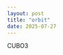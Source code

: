 ```yaml
---
layout: post
title: "orbit"
date: 2025-07-27
---
```

CUBO3

<script>
      var mathbox = MathBox.mathBox({
        plugins: ["core", "controls", "cursor", "mathbox"],
        controls: {
          // Orbit controls, i.e. Euler angles, with gimbal lock
          klass: THREE.OrbitControls,

          // Trackball controls, i.e. Free quaternion rotation
          //klass: THREE.TrackballControls,
        },
      });
      if (mathbox.fallback) throw "WebGL not supported";

      var three = mathbox.three;
      three.renderer.setClearColor(new THREE.Color(0xffffff), 1.0);
  
      var camera =
      mathbox
      .camera({
        proxy: true,
        position: [0, 0, 3],
      });

          // 2D cartesian
    var view =
      mathbox
      .cartesian({
        range: [[-15, 15], [-15, 15], [-15, 15]],
        scale: [1, 1, 1],
      });

    // Axes + grid
    view
      .axis({
        axis: 1,
        width: 3,
      })
      .axis({
        axis: 2,
        width: 3,
      })
      .grid({
        width: 2,
        divideX: 20,
        divideY: 10,
      });

      // Make axes black
    mathbox.select('axis').set('color', 'black');

      // Calibrate focus distance for units
    mathbox.set('focus', 3);

let L_value = 15;
// factor: how many points per 1 unit distance
let factor = 4;
let n_value = 4;
let l_value = 2;
let m_value = 0;
      
let minimum_percent = 0.00001;
// you'll need to change the L_value accordingly when changing the value below
let bohr_radius_value = 0.529177;

// the (assodiated) Laguerre polynomial
const laguerrePolynomial = (n, k, x) => {
  const equation = (m) => {
    return (
      (factorialize(n + k) /
        (factorialize(n - m) * factorialize(k + m) * factorialize(m))) *
      x ** m *
      (-1) ** m
    );
  };
  return sigma(equation, 0, n);
};

// sigma
const sigma = (equation, i, n) => {
  let sum = 0;
  while (i <= n) {
    sum += equation(i);
    i++;
  }
  return sum;
};

// factorialize input
const factorialize = (x) => {
  if (x < 0) {
    return -1;
  } else if (x === 0) {
    return 1;
  } else {
    return x * factorialize(x - 1);
  }
};

// the spherical harmonics
const sphericalHarmonics = (l, m, theta, phi) => {
  if (m > 0) {
    return (
      Math.sqrt(
        ((2 * l + 1) * factorialize(l - m)) /
          (4 * Math.PI * factorialize(l + m))
      ) *
      legendrePolynomial(l, m, Math.cos(theta)) *
      Math.sin(m * phi)
    );
  } else {
    return (
      Math.sqrt(
        ((2 * l + 1) * factorialize(l - m)) /
          (4 * Math.PI * factorialize(l + m))
      ) *
      legendrePolynomial(l, m, Math.cos(theta)) *
      Math.cos(m * phi)
    );
  }
};

//the Legendre polynomials
const legendrePolynomial = (l, m, x) => {
  const equation = (x) => {
    return (x ** 2 - 1) ** l;
  };
  return (
    ((-1) ** m / (2 ** l * factorialize(l))) *
    (1 - x ** 2) ** (m / 2) *
    highOrderDerivative(equation, l + m, x)
  );
};
// nth deriviation
const highOrderDerivative = (equation, order, x) => {
  let i = 1;
  let deriviation = equation;
  while (i < order) {
    deriviation = derivative(deriviation);
    i++;
  }
  if (order === 0) {
    return 1;
  } else {
    return derivative(deriviation)(x);
  }
};

// deriviation
const derivative = (f) => {
  var h = 0.001;
  return function (x) {
    return (f(x + h) - f(x - h)) / (2 * h);
  };
};

//3. finally, a function that gives us the wave function
const waveFunction = (n, l, m, r, theta, phi) => {
  const rho = (2 * r) / (n * bohrRadius());
  return (
    Math.sqrt(
      ((2 / (n * bohrRadius())) ** 3 * factorialize(n - l - 1)) /
        (r * 2 * n * factorialize(n + l))
    ) *
    Math.E ** (rho / -2) *
    rho ** l *
    laguerrePolynomial(n - l - 1, 2 * l + 1, rho) *
    sphericalHarmonics(l, m, theta, phi)
  );
};

// the bohr radius, represented by a0
const bohrRadius = () => {
  //return 1;
  return bohr_radius_value;
};

const radius = (x, y, z) => {
  return Math.sqrt(x ** 2 + y ** 2 + z ** 2);
};

const theta = (x, y, z) => {
  return Math.acos(z / radius(x, y, z));
};

const phi = (y, x) => {
  return Math.atan(y / x);
};

// creates points from [-L,-L,-L] to [L,L,L]
const getTrace = () => {
  let data = {
    x: [],
    y: [],
    z: []
  };
  let maximum = 0;
  let minimum = 1;
  let i = -1 * L_value * factor;
  while (i < L_value * factor) {
    let t = -1 * L_value * factor;
    while (t < L_value * factor) {
      let s = -1 * L_value * factor;
      while (s < L_value * factor) {
        let percent =
          waveFunction(
            n_value,
            l_value,
            m_value,
            radius(i / factor, t / factor, s / factor),
            theta(i / factor, t / factor, s / factor),
            phi(t / factor, i / factor)
          ) ** 2;
        if (percent > minimum_percent) {
          data.x.push(i / factor);
          data.y.push(t / factor);
          data.z.push(s / factor);
        }
        if (percent > maximum) {
          maximum = percent;
        }
        if (percent < minimum && percent !== 0) {
          minimum = percent;
        }
        s += 1;
      }
      t += 1;
    }
    i += 1;
  }

  return data;
};

const newTrace = () => {
  let object_data = getTrace();
  let x_data = object_data.x;
  let y_data = object_data.y;
  let z_data = object_data.z;
  return {
    x: x_data,
    y: y_data,
    z: z_data,
    mode: "markers",
    marker: {
      color: "rgb(66, 135, 245)",
      size: 1,
      symbol: "circle",
      opacity: 0.6
    },
    type: "scatter3d"
  };
};

let graphDiv = document.getElementById("graph");

function loadGraph() {
var layout = {
  margin: {
    l: 0,
    r: 0,
    b: 0,
    t: 0
  }
};
Plotly.newPlot(graphDiv, [newTrace()], layout);
}

var data =
      view
      .volume({
        expr: function (emit, x,y,z) {
            let maximum = 0;
  let minimum = 1;
        let percent =
          waveFunction(
            n_value,
            l_value,
            m_value,
            radius(x, y, z),
            theta(x, y, z),
            phi(y, x)
          ) ** 2;
        if (percent > minimum_percent) {
          emit(x, y, z);
        }
        if (percent > maximum) {
          maximum = percent;
        }
        if (percent < minimum && percent !== 0) {
          minimum = percent;
        }
        },
        width: 64,
        height: 64,
        depth: 64,
        channels: 3,
      });

      var points =
  view.point({
    size: 8,
    color: '#3090FF',
  });
  /*
      // Add some data
    var data =
      view
      .interval({
        expr: function (emit, x, i, t) {
          emit(x, Math.sin(x + t));
        },
        width: 64,
        channels: 2,
      });

    // Draw a curve
    var curve =
      view
      .line({
        width: 5,
        color: '#3090FF',
      });

      var points =
  view.point({
    size: 8,
    color: '#3090FF',
  });
*/

    var data1 =
      view
      .interval({
        expr: function (emit, x, i, t) {
              if (x > 0) {
          emit(x, Math.sin(x + t));
        }
          //emit(x, Math.sin(x + t));
        },
        width: 2,
        channels: 2,
      });

      var points1 =
  view.point({
    size: 8,
    color: '#50A000',
  });

      /*
      var data2 =
      view
      .interval({
        expr: function (emit, x, i, t) {
         const phi = x * 2 * Math.PI;
          emit(Math.cos(t+phi), Math.sin(t+phi), 0);
        },
        width: 64,
        channels: 3,
      });

      var points2 =
  view.point({
    size: 8,
    color: '#50A000',
  });

        var data4 =
      view
      .interval({
        expr: function (emit, x, i, t) {
         const phi = x * 2 * Math.PI;
         const theta = Math.PI/4;
          emit(Math.sin(theta)*Math.cos(t+phi), Math.sin(theta)*Math.sin(t+phi), Math.cos(theta));
        },
        width: 64,
        channels: 3,
      });

      var points4 =
  view.point({
    size: 8,
    color: '#50A000',
  });

          var data5 =
      view
      .area({
        expr: function (emit, u, v, i, j, t) {
          const theta = u * Math.PI;       // [0, π]
          const phi = v * 2 * Math.PI;     // [0, 2π]
          const r = 1;

          const x = r * Math.sin(theta) * Math.cos(phi+t);
          const y = r * Math.sin(theta) * Math.sin(phi+t);
          const z = r * Math.cos(theta);
          emit(x, y, z);
        },
        width: 32,
        height: 16,
        channels: 3,
      });

      var points5 =
  view.point({
    size: 8,
    color: '#50A000',
  });

        var data3 =
      view
      .interval({
        expr: function (emit, x, i, t) {
          emit(0, 0, Math.sin(t));
        },
        width: 1,
        channels: 3,
      });

      var points3 =
  view.point({
    size: 8,
    color: '#50A000',
  });
*/
  
  /*
      var vector =
  view.interval({
    expr: function (emit, x, i, t) {
      emit(x, 0);
      emit(x, -Math.sin(x + t));
    },
    width: 64,
    channels: 2,
    items: 2,
  })
  .vector({
    end: true,
    width: 5,
    color: '#50A000',
  });
*/

       var scale =
  view.scale({
    divide: 10,
  });

      var ticks =
  view.ticks({
    width: 5,
    size: 15,
    color: 'black',
  });

      var format =
  view.format({
    digits: 2,
    weight: 'bold',
  });

      var labels =
  view.label({
    color: 'red',
    zIndex: 1,
  });

</script>
